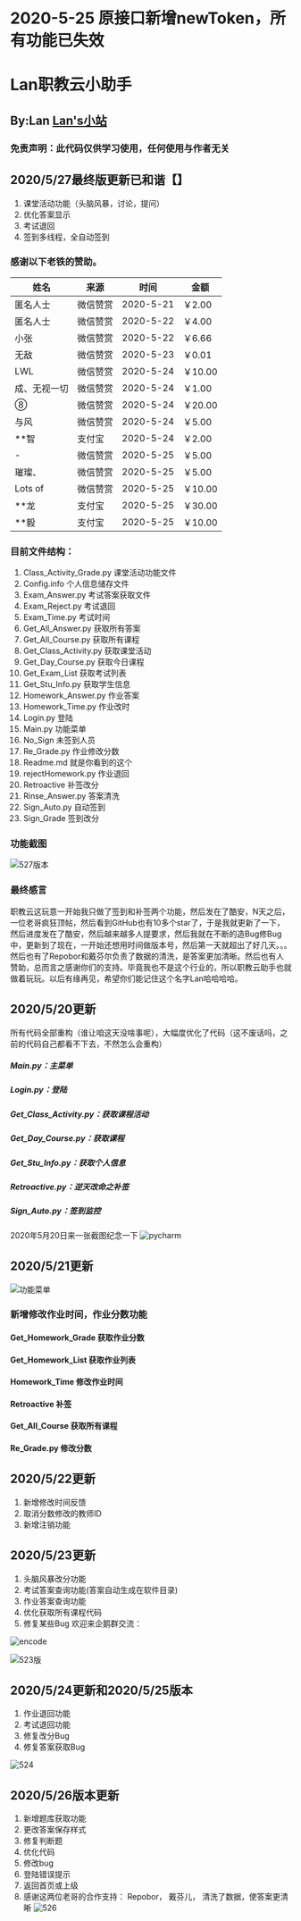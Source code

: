 # 2020-5-25 原接口新增newToken，所有功能已失效



# Lan职教云小助手

## By:Lan [Lan's小站](https://www.lanol.cn/)

### 免责声明：此代码仅供学习使用，任何使用与作者无关


## 2020/5/27最终版更新已和谐【】

1. 课堂活动功能（头脑风暴，讨论，提问）
2. 优化答案显示
3. 考试退回
4. 签到多线程，全自动签到

### 感谢以下老铁的赞助。

| 姓名         | 来源     | 时间      | 金额    |
| ------------ | -------- | --------- | ------- |
| 匿名人士     | 微信赞赏 | 2020-5-21 | ￥2.00  |
| 匿名人士     | 微信赞赏 | 2020-5-22 | ￥4.00  |
| 小张         | 微信赞赏 | 2020-5-22 | ￥6.66  |
| 无敌         | 微信赞赏 | 2020-5-23 | ￥0.01  |
| LWL          | 微信赞赏 | 2020-5-24 | ￥10.00 |
| 成、无视一切 | 微信赞赏 | 2020-5-24 | ￥1.00  |
| ⑧            | 微信赞赏 | 2020-5-24 | ￥20.00 |
| 与风         | 微信赞赏 | 2020-5-24 | ￥5.00  |
| **智         | 支付宝   | 2020-5-24 | ￥2.00  |
| -            | 微信赞赏 | 2020-5-25 | ￥5.00  |
| 璀璨、       | 微信赞赏 | 2020-5-25 | ￥5.00  |
| Lots of      | 微信赞赏 | 2020-5-25 | ￥10.00 |
| **龙         | 支付宝   | 2020-5-25 | ￥30.00 |
| **毅         | 支付宝   | 2020-5-25 | ￥10.00 |

### 目前文件结构：

1. Class_Activity_Grade.py 课堂活动功能文件
2. Config.info 个人信息储存文件
3. Exam_Answer.py 考试答案获取文件
4. Exam_Reject.py 考试退回
5. Exam_Time.py 考试时间
6. Get_All_Answer.py 获取所有答案
7. Get_All_Course.py 获取所有课程
8. Get_Class_Activity.py 获取课堂活动
9. Get_Day_Course.py 获取今日课程
10. Get_Exam_List 获取考试列表
11. Get_Stu_Info.py 获取学生信息
12. Homework_Answer.py 作业答案
13. Homework_Time.py 作业改时
14. Login.py 登陆
15. Main.py 功能菜单
16. No_Sign 未签到人员
17. Re_Grade.py 作业修改分数
18. Readme.md 就是你看到的这个
19. rejectHomework.py 作业退回
20. Retroactive 补签改分
21. Rinse_Answer.py 答案清洗
22. Sign_Auto.py 自动签到
23. Sign_Grade 签到改分

### 功能截图

![527版本](pic/527.png)

### 最终感言

职教云这玩意一开始我只做了签到和补签两个功能，然后发在了酷安，N天之后，一位老哥疯狂顶帖，然后看到GitHub也有10多个star了，于是我就更新了一下，然后进度发在了酷安，然后越来越多人提要求，然后我就在不断的造Bug修Bug中，更新到了现在，一开始还想用时间做版本号，然后第一天就超出了好几天。。。然后也有了Repobor和戴芬尔负责了数据的清洗，是答案更加清晰。然后也有人赞助，总而言之感谢你们的支持。毕竟我也不是这个行业的，所以职教云助手也就做着玩玩。以后有缘再见，希望你们能记住这个名字Lan哈哈哈哈。

## 2020/5/20更新

所有代码全部重构（谁让咱这天没啥事呢），大幅度优化了代码（这不废话吗，之前的代码自己都看不下去，不然怎么会重构）

##### Main.py：主菜单

##### Login.py：登陆

##### Get_Class_Activity.py：获取课程活动

##### Get_Day_Course.py：获取课程

##### Get_Stu_Info.py：获取个人信息

##### Retroactive.py：逆天改命之补签

##### Sign_Auto.py：签到监控

2020年5月20日来一张截图纪念一下
![pycharm](pic/hh.png)

## 2020/5/21更新

![功能菜单](pic/menu.png)

### 新增修改作业时间，作业分数功能

#### Get_Homework_Grade 获取作业分数

#### Get_Homework_List 获取作业列表

#### Homework_Time 修改作业时间

#### Retroactive 补签

#### Get_All_Course 获取所有课程

#### Re_Grade.py 修改分数

## 2020/5/22更新

1. 新增修改时间反馈
2. 取消分数修改的教师ID
3. 新增注销功能

## 2020/5/23更新

1. 头脑风暴改分功能
2. 考试答案查询功能(答案自动生成在软件目录)
3. 作业答案查询功能
4. 优化获取所有课程代码
5. 修复某些Bug
   欢迎来企鹅群交流：

![encode](pic/ercode.png)

![523版](pic/523.png)

## 2020/5/24更新和2020/5/25版本

1. 作业退回功能
2. 考试退回功能
3. 修复改分Bug
4. 修复答案获取Bug

![524](pic/524.png)

## 2020/5/26版本更新

1. 新增题库获取功能
2. 更改答案保存样式
3. 修复判断题
4. 优化代码
5. 修改bug
6. 登陆错误提示
7. 返回首页或上级
8. 感谢这两位老哥的合作支持：
   Repobor，
   戴芬儿，
   清洗了数据，使答案更清晰
   ![526](pic/526.png)
